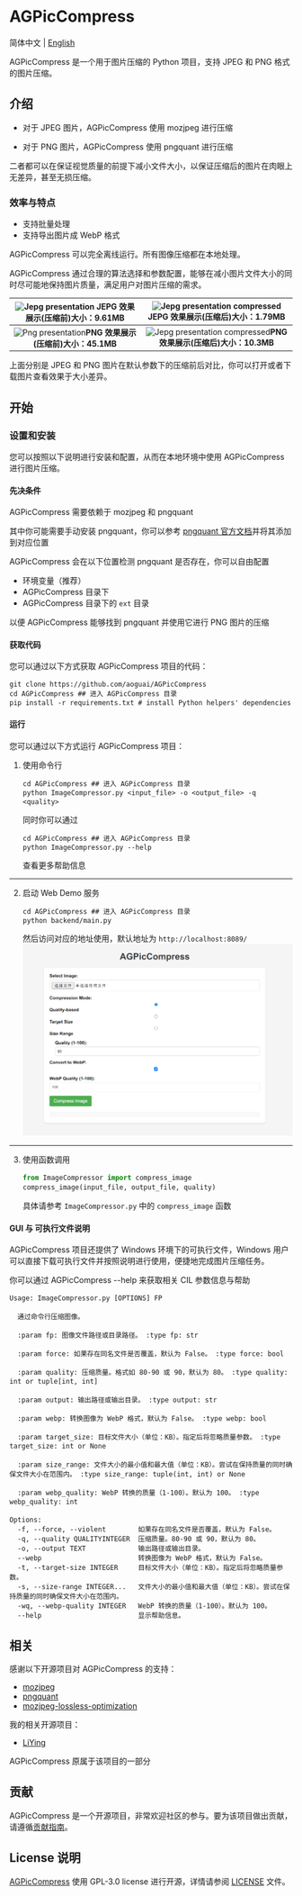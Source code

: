 # AGPicCompress

简体中文 | [English](./README-EN.md)

AGPicCompress 是一个用于图片压缩的 Python 项目，支持 JPEG 和 PNG 格式的图片压缩。

## 介绍

- 对于 JPEG 图片，AGPicCompress 使用 mozjpeg 进行压缩

- 对于 PNG 图片，AGPicCompress 使用 pngquant 进行压缩

二者都可以在保证视觉质量的前提下减小文件大小，以保证压缩后的图片在肉眼上无差异，甚至无损压缩。

### 效率与特点

- 支持批量处理
- 支持导出图片成 WebP 格式

AGPicCompress 可以完全离线运行。所有图像压缩都在本地处理。

AGPicCompress 通过合理的算法选择和参数配置，能够在减小图片文件大小的同时尽可能地保持图片质量，满足用户对图片压缩的需求。

| ![Jepg presentation](../images/test.jpg) JEPG 效果展示(压缩前)大小：9.61MB  |  ![Jepg presentation compressed](../images/test_compressed.jpg)JEPG 效果展示(压缩后)大小：1.79MB   |
|:-----------------------------------------------------------------:|:----------------------------------------------------------------------------------------:|
| ![Png presentation](../images/test.png)**PNG 效果展示(压缩前)大小：45.1MB** | ![Jepg presentation compressed](../images/test_compressed.png)**PNG 效果展示(压缩后)大小：10.3MB** |

上面分别是 JPEG 和 PNG 图片在默认参数下的压缩前后对比，你可以打开或者下载图片查看效果于大小差异。


## 开始

### 设置和安装

您可以按照以下说明进行安装和配置，从而在本地环境中使用 AGPicCompress 进行图片压缩。

#### 先决条件

AGPicCompress 需要依赖于 mozjpeg 和 pngquant

其中你可能需要手动安装 pngquant，你可以参考 [pngquant 官方文档](https://pngquant.org/)并将其添加到对应位置

AGPicCompress 会在以下位置检测 pngquant 是否存在，你可以自由配置
- 环境变量（推荐）
- AGPicCompress 目录下
- AGPicCompress 目录下的 `ext` 目录

以便 AGPicCompress 能够找到 pngquant 并使用它进行 PNG 图片的压缩

#### 获取代码

您可以通过以下方式获取 AGPicCompress 项目的代码：

```shell
git clone https://github.com/aoguai/AGPicCompress
cd AGPicCompress ## 进入 AGPicCompress 目录
pip install -r requirements.txt # install Python helpers' dependencies
```

#### 运行

您可以通过以下方式运行 AGPicCompress 项目：

1. 使用命令行
    ```shell
    cd AGPicCompress ## 进入 AGPicCompress 目录
    python ImageCompressor.py <input_file> -o <output_file> -q <quality>
    ```
    同时你可以通过
    ```shell
    cd AGPicCompress ## 进入 AGPicCompress 目录
    python ImageCompressor.py --help
    ```
    查看更多帮助信息

---

2. 启动 Web Demo 服务
    ```shell
    cd AGPicCompress ## 进入 AGPicCompress 目录
    python backend/main.py
    ```
    然后访问对应的地址使用，默认地址为 `http://localhost:8089/`
    ![web_demo](../images/web_demo.png)

---

3. 使用函数调用
    ```python
    from ImageCompressor import compress_image
    compress_image(input_file, output_file, quality)
    ```
   具体请参考 `ImageCompressor.py` 中的 `compress_image` 函数

#### GUI 与 可执行文件说明

AGPicCompress 项目还提供了 Windows 环境下的可执行文件，Windows 用户可以直接下载可执行文件并按照说明进行使用，便捷地完成图片压缩任务。

你可以通过 AGPicCompress --help 来获取相关 CIL 参数信息与帮助
```angular2html
Usage: ImageCompressor.py [OPTIONS] FP

  通过命令行压缩图像。

  :param fp: 图像文件路径或目录路径。 :type fp: str

  :param force: 如果存在同名文件是否覆盖，默认为 False。 :type force: bool

  :param quality: 压缩质量。格式如 80-90 或 90，默认为 80。 :type quality: int or tuple[int, int]

  :param output: 输出路径或输出目录。 :type output: str

  :param webp: 转换图像为 WebP 格式，默认为 False。 :type webp: bool

  :param target_size: 目标文件大小（单位：KB）。指定后将忽略质量参数。 :type target_size: int or None

  :param size_range: 文件大小的最小值和最大值（单位：KB）。尝试在保持质量的同时确保文件大小在范围内。 :type size_range: tuple(int, int) or None

  :param webp_quality: WebP 转换的质量（1-100）。默认为 100。 :type webp_quality: int

Options:
  -f, --force, --violent        如果存在同名文件是否覆盖，默认为 False。
  -q, --quality QUALITYINTEGER  压缩质量。80-90 或 90，默认为 80。
  -o, --output TEXT             输出路径或输出目录。
  --webp                        转换图像为 WebP 格式，默认为 False。
  -t, --target-size INTEGER     目标文件大小（单位：KB）。指定后将忽略质量参数。
  -s, --size-range INTEGER...   文件大小的最小值和最大值（单位：KB）。尝试在保持质量的同时确保文件大小在范围内。
  -wq, --webp-quality INTEGER   WebP 转换的质量（1-100）。默认为 100。
  --help                        显示帮助信息。
```

## 相关

感谢以下开源项目对 AGPicCompress 的支持：

- [mozjpeg](https://github.com/mozilla/mozjpeg)
- [pngquant](https://github.com/kornelski/pngquant)
- [mozjpeg-lossless-optimization](https://github.com/wanadev/mozjpeg-lossless-optimization)

我的相关开源项目：

- [LiYing](https://github.com/aoguai/LiYing)

AGPicCompress 原属于该项目的一部分

## 贡献

AGPicCompress 是一个开源项目，非常欢迎社区的参与。要为该项目做出贡献，请遵循[贡献指南](./CONTRIBUTING.md)。

## License 说明

[AGPicCompress](https://github.com/aoguai/AGPicCompress) 使用 GPL-3.0 license 进行开源，详情请参阅 [LICENSE](../LICENSE) 文件。
